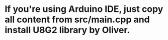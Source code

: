 # If you're using Arduino IDE, just copy all content from src/main.cpp and install U8G2 library by Oliver.
